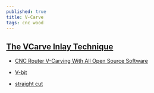```yaml
---
published: true
title: V-Carve
tags: cnc wood
---
```

## [The VCarve Inlay Technique](https://www.youtube.com/watch?v=l4VMo9DCzO8)
- [CNC Router V-Carving With All Open Source Software](https://www.instructables.com/CNC-Router-V-Carving-With-All-Open-Source-Software/)

- [V-bit]()
- [straight cut]()
